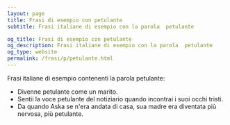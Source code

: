 ```yaml
---
layout: page
title: Frasi di esempio con petulante 
subtitle: Frasi italiane di esempio con la parola  petulante

og_title: Frasi di esempio con petulante 
og_description: Frasi italiane di esempio con la parola  petulante
og_type: website
permalink: /frasi/p/petulante.html
---
```


Frasi italiane di esempio contenenti la parola petulante:


- Divenne petulante come un marito.
- Sentii la voce petulante del notiziario quando incontrai i suoi occhi tristi.
- Da quando Aska se n'era andata di casa, sua madre era diventata più nervosa, più petulante.
